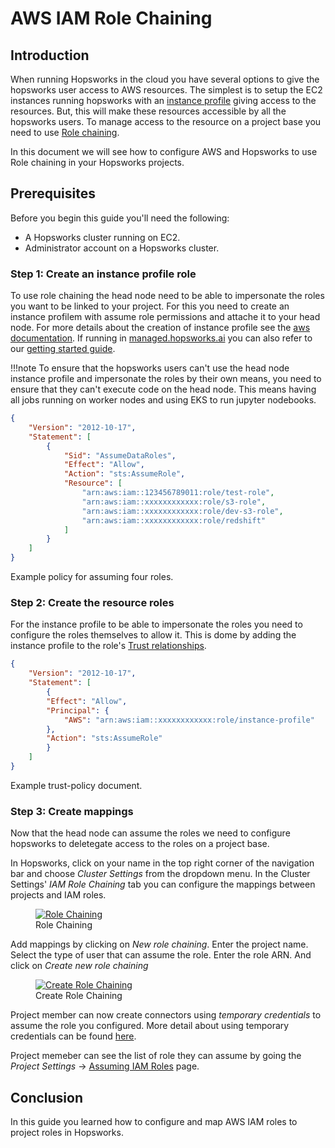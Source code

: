 # AWS IAM Role Chaining

## Introduction

When running Hopsworks in the cloud you have several options to give the hopsworks user access to AWS resources. The simplest is to setup the EC2 instances running hopsworks with an [instance profile](https://docs.aws.amazon.com/IAM/latest/UserGuide/id_roles_use_switch-role-ec2.html) giving access to the resources. But, this will make these resources accessible by all the hopsworks users. To manage access to the resource on a project base you need to use [Role chaining](https://docs.aws.amazon.com/IAM/latest/UserGuide/id_roles_terms-and-concepts.html#iam-term-role-chaining).

In this document we will see how to configure AWS and Hopsworks to use Role chaining in your Hopsworks projects.

## Prerequisites
Before you begin this guide you'll need the following:

- A Hopsworks cluster running on EC2.
- Administrator account on a Hopsworks cluster.

### Step 1: Create an instance profile role
To use role chaining the head node need to be able to impersonate the roles you want to be linked to your project. For this you need to create an instance profilem with assume role permissions and attache it to your head node. For more details about the creation of instance profile see the [aws documentation](https://docs.aws.amazon.com/IAM/latest/UserGuide/id_roles_use_switch-role-ec2.html). If running in [managed.hopsworks.ai](https://managed.hopsworks.ai) you can also refer to our [getting started guide](../setup_installation/aws/getting_started.md#step-2-creating-instance-profile).

!!!note 
    To ensure that the hopsworks users can't use the head node instance profile and impersonate the roles by their own means, you need to ensure that they can't execute code on the head node. This means having all jobs running on worker nodes and using EKS to run jupyter nodebooks.

```json
{
    "Version": "2012-10-17",
    "Statement": [
        {
            "Sid": "AssumeDataRoles",
            "Effect": "Allow",
            "Action": "sts:AssumeRole",
            "Resource": [
                "arn:aws:iam::123456789011:role/test-role",
                "arn:aws:iam::xxxxxxxxxxxx:role/s3-role",
                "arn:aws:iam::xxxxxxxxxxxx:role/dev-s3-role",
                "arn:aws:iam::xxxxxxxxxxxx:role/redshift"
            ]
        }
    ]
}
```
<figcaption>Example policy for assuming four roles.</figcaption>

### Step 2: Create the resource roles
For the instance profile to be able to impersonate the roles you need to configure the roles themselves to allow it. This is dome by adding the instance profile to the role's [Trust relationships](https://docs.aws.amazon.com/directoryservice/latest/admin-guide/edit_trust.html).

```json
{
    "Version": "2012-10-17",
    "Statement": [
        {
        "Effect": "Allow",
        "Principal": {
            "AWS": "arn:aws:iam::xxxxxxxxxxxx:role/instance-profile"
        },
        "Action": "sts:AssumeRole"
        }
    ]
}
```
<figcaption>Example trust-policy document.</figcaption>

### Step 3: Create mappings
Now that the head node can assume the roles we need to configure hopsworks to deletegate access to the roles on a project base.

In Hopsworks, click on your name in the top right corner of the navigation bar and choose _Cluster Settings_ from the dropdown menu.
In the Cluster Settings' _IAM Role Chaining_ tab you can configure the mappings between projects and IAM roles.

<figure>
  <a href="../../assets/images/admin/iam-role/cluster-settings.png">
    <img src="../../assets/images/admin/iam-role/cluster-settings.png" alt="Role Chaining"/>
  </a>
  <figcaption>Role Chaining</figcaption>
</figure>

Add mappings by clicking on *New role chaining*. Enter the project name. Select the type of user that can assume the role. Enter the role ARN. And click on *Create new role chaining*

<figure>
  <a href="../../assets/images/admin/iam-role/new-role-chaining.png">
    <img src="../../assets/images/admin/iam-role/new-role-chaining.png" alt="Create Role Chaining"/>
  </a>
  <figcaption>Create Role Chaining</figcaption>
</figure>

Project member can now create connectors using *temporary credentials* to assume the role you configured. More detail about using temporary credentials can be found [here](../user_guides/fs/storage_connector/creation/s3.md#temporary-credentials).

Project memeber can see the list of role they can assume by going the _Project Settings_ -> [Assuming IAM Roles](../../user_guides/projects/iam_role/iam_role_chaining) page.

## Conclusion
In this guide you learned how to configure and map AWS IAM roles to project roles in Hopsworks.